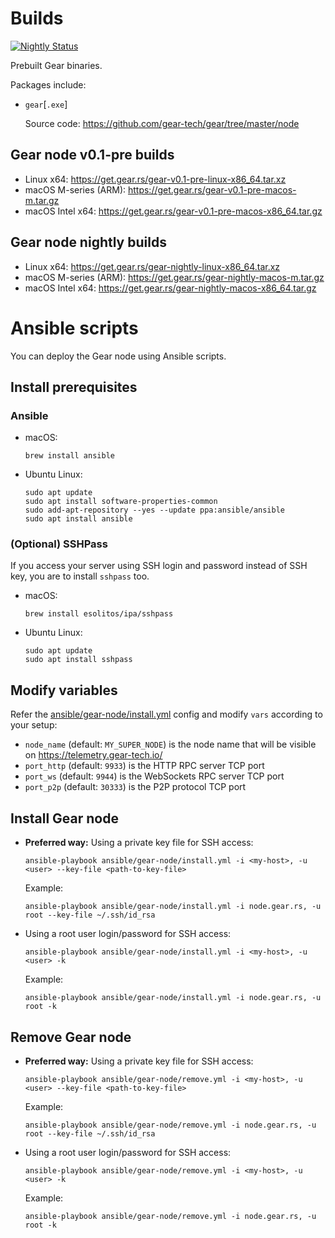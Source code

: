 # Builds

[![Nightly Status](https://github.com/gear-tech/builds/workflows/Nightly/badge.svg)](https://github.com/gear-tech/builds/actions/workflows/nightly.yml?query=branch%3Amaster)

Prebuilt Gear binaries.

Packages include:

- `gear`[`.exe`]

  Source code: https://github.com/gear-tech/gear/tree/master/node

## Gear node v0.1-pre builds

- Linux x64: https://get.gear.rs/gear-v0.1-pre-linux-x86_64.tar.xz
- macOS M-series (ARM): https://get.gear.rs/gear-v0.1-pre-macos-m.tar.gz
- macOS Intel x64: https://get.gear.rs/gear-v0.1-pre-macos-x86_64.tar.gz

## Gear node nightly builds

- Linux x64: https://get.gear.rs/gear-nightly-linux-x86_64.tar.xz
- macOS M-series (ARM): https://get.gear.rs/gear-nightly-macos-m.tar.gz
- macOS Intel x64: https://get.gear.rs/gear-nightly-macos-x86_64.tar.gz

# Ansible scripts

You can deploy the Gear node using Ansible scripts.

## Install prerequisites

### Ansible

- macOS:

    ```
    brew install ansible
    ```

- Ubuntu Linux:

    ```
    sudo apt update
    sudo apt install software-properties-common
    sudo add-apt-repository --yes --update ppa:ansible/ansible
    sudo apt install ansible
    ```

### (Optional) SSHPass

If you access your server using SSH login and password instead of SSH key, you are to install `sshpass` too.

- macOS:

    ```
    brew install esolitos/ipa/sshpass
    ```

- Ubuntu Linux:

    ```
    sudo apt update
    sudo apt install sshpass
    ```

## Modify variables

Refer the [ansible/gear-node/install.yml](ansible/gear-node/install.yml) config and modify `vars` according to your setup:

- `node_name` (default: `MY_SUPER_NODE`) is the node name that will be visible on https://telemetry.gear-tech.io/
- `port_http` (default: `9933`) is the HTTP RPC server TCP port
- `port_ws` (default: `9944`) is the WebSockets RPC server TCP port
- `port_p2p` (default: `30333`) is the P2P protocol TCP port

## Install Gear node

- **Preferred way:** Using a private key file for SSH access:

    ```
    ansible-playbook ansible/gear-node/install.yml -i <my-host>, -u <user> --key-file <path-to-key-file>
    ```

    Example:

    ```
    ansible-playbook ansible/gear-node/install.yml -i node.gear.rs, -u root --key-file ~/.ssh/id_rsa
    ```

- Using a root user login/password for SSH access:

    ```
    ansible-playbook ansible/gear-node/install.yml -i <my-host>, -u <user> -k
    ```

    Example:

    ```
    ansible-playbook ansible/gear-node/install.yml -i node.gear.rs, -u root -k
    ```

## Remove Gear node

- **Preferred way:** Using a private key file for SSH access:

    ```
    ansible-playbook ansible/gear-node/remove.yml -i <my-host>, -u <user> --key-file <path-to-key-file>
    ```

    Example:

    ```
    ansible-playbook ansible/gear-node/remove.yml -i node.gear.rs, -u root --key-file ~/.ssh/id_rsa
    ```

- Using a root user login/password for SSH access:

    ```
    ansible-playbook ansible/gear-node/remove.yml -i <my-host>, -u <user> -k
    ```

    Example:

    ```
    ansible-playbook ansible/gear-node/remove.yml -i node.gear.rs, -u root -k
    ```
